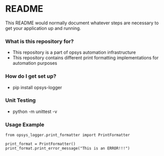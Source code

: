 # README #

This README would normally document whatever steps are necessary to get your application up and running.

### What is this repository for? ###

* This repository is a part of opsys automation infrastructure
* This repository contains different print formatting implementations for automation purposes 

### How do I get set up? ###

* pip install opsys-logger

### Unit Testing

* python -m unittest -v

### Usage Example
```
from opsys_logger.print_formatter import PrintFormatter

print_format = PrintFormatter()
print_format.print_error_message("This is an ERROR!!!")
```